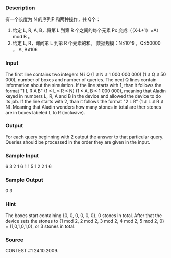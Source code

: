 
### Description
有一个长度为 N 的序列P 和两种操作，共 Q个： 
1.  给定 L, R, A, B，将第 L 到第 R 个之间的每个元素 Px 变成（（X-L+1）×A）mod B  。  
2.  给定 L, R，询问第 L 到第 R 个元素的和。 
数据规模：N≤10^9  ，Q≤50000  ，  A, B≤106
 
### Input
The first line contains two integers N i Q (1 ≤ N ≤ 1 000 000 000) (1 ≤ Q ≤ 50 
000), number of boxes and number of queries.
The next Q lines contain information about the simulation.
If the line starts with 1, than it follows the format "1 L R A B" (1 ≤ L ≤ R ≤ N) (1 
≤ A, B ≤ 1 000 000), meaning that Aladin keyed in numbers L, R, A and B in the 
device and allowed the device to do its job.
If the line starts with 2, than it follows the format "2 L R" (1 ≤ L ≤ R ≤ N). 
Meaning that Aladin wonders how many stones in total are ther stones are in 
boxes labeled L to R (inclusive).
### Output
For each query beginning with 2 output the answer to that particular query. 
Queries should be processed in the order they are given in the input.
### Sample Input
6 3
2 1 6
1 1 5 1 2
2 1 6

### Sample Output
0
3
### Hint
The boxes start containing {0, 0, 0, 0, 0, 0}, 0 stones in total. 
After that the device sets the stones to {1 mod 2, 2 mod 2, 3 mod 2, 4 mod 2, 
5 mod 2, 0} = {1,0,1,0,1,0}, or 3 stones in total.
### Source
CONTEST #1 24.10.2009.